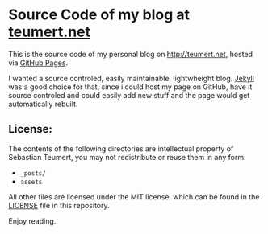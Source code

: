 Source Code of my blog at [teumert.net](http://teumert.net)
===========================================================

This is the source code of my personal blog on http://teumert.net, hosted via 
[GitHub Pages](http://pages.github.com).

I wanted a source controled, easily maintainable, lightwheight blog. 
[Jekyll](http://jekyllrb.com) was a good choice for that, since i could
host my page on GitHub, have it source controled and could easily add new stuff
and the page would get automatically rebuilt.

License:
--------

The contents of the following directories are intellectual property of Sebastian 
Teumert, you may not redistribute or reuse them in any form:

* `_posts/`
* `assets`

All other files are licensed under the MIT license, which can be found in the 
[LICENSE](https://github.com/NetzwergX/netzwergx.github.com/blob/master/LICENSE)
file in this repository.


Enjoy reading.


